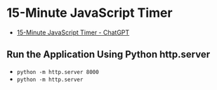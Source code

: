 # 15-Minute JavaScript Timer

- [15-Minute JavaScript Timer - ChatGPT](https://chat.openai.com/share/9611e50b-c078-45c3-9b0d-9c1f1fbbbae2)

## Run the Application Using Python http.server

- `python -m http.server 8000`
- `python -m http.server`
